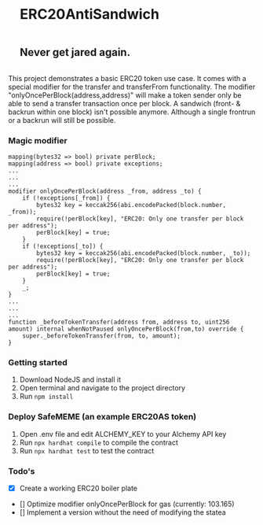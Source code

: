 <div id="user-content-toc">
  <ul>
    <summary><h1 style="display: inline-block;">ERC20AntiSandwich</h1></summary>
    <summary><h2 style="display: inline-block;">Never get jared again.</h2></summary>
  </ul>
</div>

This project demonstrates a basic ERC20 token use case. It comes with a special modifier for the transfer and transferFrom functionality. The modifier "onlyOncePerBlock(address,address)" will make a token sender only be able to send a transfer transaction once per block. A sandwich (front- & backrun within one block) isn't possible anymore. Although a single frontrun or a backrun will still be possible.

### Magic modifier
```solidity
mapping(bytes32 => bool) private perBlock;
mapping(address => bool) private exceptions;
...
...
...
modifier onlyOncePerBlock(address _from, address _to) {
    if (!exceptions[_from]) {
        bytes32 key = keccak256(abi.encodePacked(block.number, _from));
        require(!perBlock[key], "ERC20: Only one transfer per block per address");
        perBlock[key] = true;
    }
    if (!exceptions[_to]) {
        bytes32 key = keccak256(abi.encodePacked(block.number, _to));
        require(!perBlock[key], "ERC20: Only one transfer per block per address");
        perBlock[key] = true;
    }
    _;
}
...
...
...
function _beforeTokenTransfer(address from, address to, uint256 amount) internal whenNotPaused onlyOncePerBlock(from,to) override {
    super._beforeTokenTransfer(from, to, amount);
}
```

### Getting started

1. Download NodeJS and install it
2. Open terminal and navigate to the project directory
2. Run ```npm install```

### Deploy SafeMEME (an example ERC20AS token)

1. Open .env file and edit ALCHEMY_KEY to your Alchemy API key
2. Run ```npx hardhat compile``` to compile the contract
3. Run ```npx hardhat test``` to test the contract

### Todo's

- [X] Create a working ERC20 boiler plate
- [] Optimize modifier onlyOncePerBlock for gas (currently: 103.165)
- [] Implement a version without the need of modifying the statea
